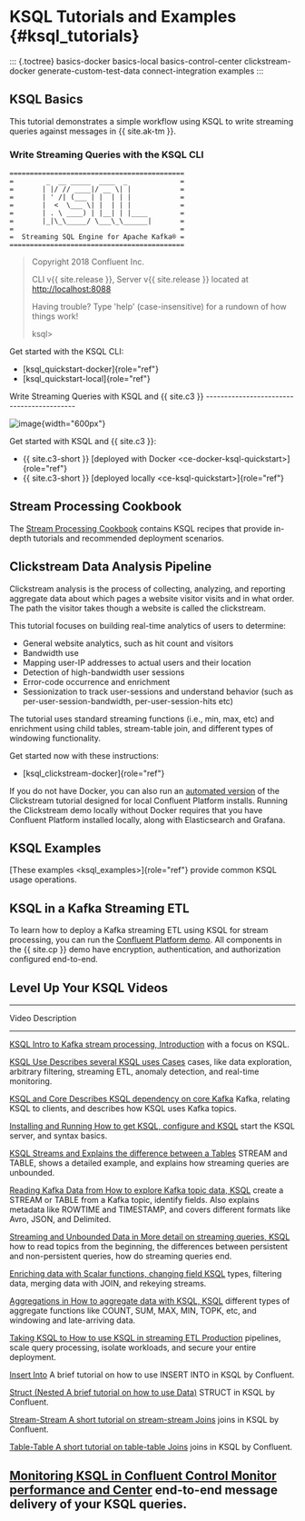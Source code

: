 ---
---
KSQL Tutorials and Examples {#ksql_tutorials}
===========================

::: {.toctree}
basics-docker basics-local basics-control-center clickstream-docker
generate-custom-test-data connect-integration examples
:::

KSQL Basics
-----------

This tutorial demonstrates a simple workflow using KSQL to write
streaming queries against messages in {{ site.ak-tm }}.

### Write Streaming Queries with the KSQL CLI

``` {.sourceCode .text}
===========================================
=        _  __ _____  ____  _             =
=       | |/ // ____|/ __ \| |            =
=       | ' /| (___ | |  | | |            =
=       |  <  \___ \| |  | | |            =
=       | . \ ____) | |__| | |____        =
=       |_|\_\_____/ \___\_\______|       =
=                                         =
=  Streaming SQL Engine for Apache Kafka® =
===========================================
```

> Copyright 2018 Confluent Inc.
>
> CLI v{{ site.release }}, Server v{{ site.release }} located at
> <http://localhost:8088>
>
> Having trouble? Type \'help\' (case-insensitive) for a rundown of how
> things work!
>
> ksql\>

Get started with the KSQL CLI:

-   [ksql\_quickstart-docker]{role="ref"}
-   [ksql\_quickstart-local]{role="ref"}

Write Streaming Queries with KSQL and {{ site.c3 }}
\-\-\-\-\-\-\-\-\-\-\-\-\-\-\-\-\-\-\-\-\-\-\-\-\-\-\-\-\-\-\-\-\-\-\-\-\-\-\-\-\--

![image](../../../images/ksql-interface-create-stream.png){width="600px"}

Get started with KSQL and {{ site.c3 }}:

-   {{ site.c3-short }}
    [deployed with Docker \<ce-docker-ksql-quickstart\>]{role="ref"}
-   {{ site.c3-short }}
    [deployed locally \<ce-ksql-quickstart\>]{role="ref"}

Stream Processing Cookbook
--------------------------

The [Stream Processing
Cookbook](https://www.confluent.io/product/ksql/stream-processing-cookbook)
contains KSQL recipes that provide in-depth tutorials and recommended
deployment scenarios.

Clickstream Data Analysis Pipeline
----------------------------------

Clickstream analysis is the process of collecting, analyzing, and
reporting aggregate data about which pages a website visitor visits and
in what order. The path the visitor takes though a website is called the
clickstream.

This tutorial focuses on building real-time analytics of users to
determine:

-   General website analytics, such as hit count and visitors
-   Bandwidth use
-   Mapping user-IP addresses to actual users and their location
-   Detection of high-bandwidth user sessions
-   Error-code occurrence and enrichment
-   Sessionization to track user-sessions and understand behavior (such
    as per-user-session-bandwidth, per-user-session-hits etc)

The tutorial uses standard streaming functions (i.e., min, max, etc) and
enrichment using child tables, stream-table join, and different types of
windowing functionality.

Get started now with these instructions:

-   [ksql\_clickstream-docker]{role="ref"}

If you do not have Docker, you can also run an [automated
version](https://github.com/confluentinc/examples/tree/master/clickstream)
of the Clickstream tutorial designed for local Confluent Platform
installs. Running the Clickstream demo locally without Docker requires
that you have Confluent Platform installed locally, along with
Elasticsearch and Grafana.

KSQL Examples
-------------

[These examples \<ksql\_examples\>]{role="ref"} provide common KSQL
usage operations.

KSQL in a Kafka Streaming ETL
-----------------------------

To learn how to deploy a Kafka streaming ETL using KSQL for stream
processing, you can run the [Confluent Platform
demo](https://docs.confluent.io/current/tutorials/cp-demo/docs/index.html).
All components in the {{ site.cp }} demo have encryption,
authentication, and authorization configured end-to-end.

Level Up Your KSQL Videos
-------------------------

  --------------------------------------------------------------------------------------------
  Video                                                      Description
  ---------------------------------------------------------- ---------------------------------
  [KSQL                                                      Intro to Kafka stream processing,
  Introduction](https://www.youtube.com/embed/C-rUyWmRJSQ)   with a focus on KSQL.

  [KSQL Use                                                  Describes several KSQL uses
  Cases](https://www.youtube.com/embed/euz0isNG1SQ)          cases, like data exploration,
                                                             arbitrary filtering, streaming
                                                             ETL, anomaly detection, and
                                                             real-time monitoring.

  [KSQL and Core                                             Describes KSQL dependency on core
  Kafka](https://www.youtube.com/embed/-GpbMAK3Uow)          Kafka, relating KSQL to clients,
                                                             and describes how KSQL uses Kafka
                                                             topics.

  [Installing and Running                                    How to get KSQL, configure and
  KSQL](https://www.youtube.com/embed/icwHpPm-TCA)           start the KSQL server, and syntax
                                                             basics.

  [KSQL Streams and                                          Explains the difference between a
  Tables](https://www.youtube.com/embed/DPGn-j7yD68)         STREAM and TABLE, shows a
                                                             detailed example, and explains
                                                             how streaming queries are
                                                             unbounded.

  [Reading Kafka Data from                                   How to explore Kafka topic data,
  KSQL](https://www.youtube.com/embed/EzVZOUt9JsU)           create a STREAM or TABLE from a
                                                             Kafka topic, identify fields.
                                                             Also explains metadata like
                                                             ROWTIME and TIMESTAMP, and covers
                                                             different formats like Avro,
                                                             JSON, and Delimited.

  [Streaming and Unbounded Data in                           More detail on streaming queries,
  KSQL](https://www.youtube.com/embed/4ccg1AFeNB0)           how to read topics from the
                                                             beginning, the differences
                                                             between persistent and
                                                             non-persistent queries, how do
                                                             streaming queries end.

  [Enriching data with                                       Scalar functions, changing field
  KSQL](https://www.youtube.com/embed/9_Gwe6qJrjI)           types, filtering data, merging
                                                             data with JOIN, and rekeying
                                                             streams.

  [Aggregations in                                           How to aggregate data with KSQL,
  KSQL](https://www.youtube.com/embed/db5SsmNvej4)           different types of aggregate
                                                             functions like COUNT, SUM, MAX,
                                                             MIN, TOPK, etc, and windowing and
                                                             late-arriving data.

  [Taking KSQL to                                            How to use KSQL in streaming ETL
  Production](https://www.youtube.com/embed/f3wV8W_zjwE)     pipelines, scale query
                                                             processing, isolate workloads,
                                                             and secure your entire
                                                             deployment.

  [Insert Into](https://www.youtube.com/watch?v=z508VDdtp_M) A brief tutorial on how to use
                                                             INSERT INTO in KSQL by Confluent.

  [Struct (Nested                                            A brief tutorial on how to use
  Data)](https://www.youtube.com/watch?v=TQd5rfFmbhw)        STRUCT in KSQL by Confluent.

  [Stream-Stream                                             A short tutorial on stream-stream
  Joins](https://www.youtube.com/watch?v=51yLu5FnPYo)        joins in KSQL by Confluent.

  [Table-Table                                               A short tutorial on table-table
  Joins](https://www.youtube.com/watch?v=-eMXWeBfK7U)        joins in KSQL by Confluent.

  [Monitoring KSQL in Confluent Control                      Monitor performance and
  Center](https://www.youtube.com/watch?v=3o7MzCri4e4)       end-to-end message delivery of
                                                             your KSQL queries.
  --------------------------------------------------------------------------------------------
